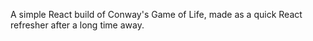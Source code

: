 A simple React build of Conway's Game of Life, made as a quick React refresher after a long time away.
